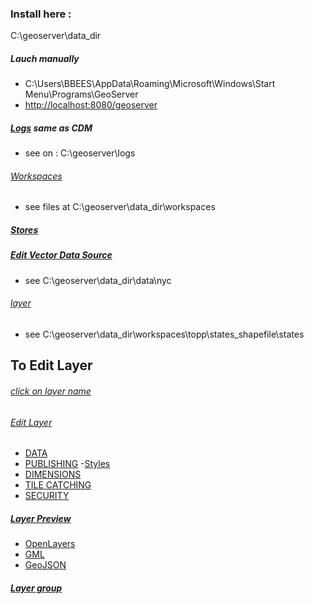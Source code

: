 ### Install here : 

C:\geoserver\data_dir

##### Lauch manually
- C:\Users\BBEES\AppData\Roaming\Microsoft\Windows\Start Menu\Programs\GeoServer
- [http://localhost:8080/geoserver](http://localhost:8080/geoserver/web/)

##### [Logs](http://localhost:8080/geoserver/web/wicket/bookmarkable/org.geoserver.web.admin.LogPage?24&filter=false) same as CDM
- see on : C:\geoserver\logs

###### [Workspaces](http://localhost:8080/geoserver/web/wicket/bookmarkable/org.geoserver.web.data.workspace.WorkspacePage?25&filter=false)
- see files at C:\geoserver\data_dir\workspaces

##### [Stores](http://localhost:8080/geoserver/web/wicket/bookmarkable/org.geoserver.web.data.store.StorePage?26&filter=false)

##### [Edit Vector Data Source](http://localhost:8080/geoserver/web/wicket/bookmarkable/org.geoserver.web.data.store.DataAccessEditPage?30&storeName=nyc&wsName=tiger)
- see C:\geoserver\data_dir\data\nyc

###### [layer](http://localhost:8080/geoserver/web/wicket/bookmarkable/org.geoserver.web.data.store.DataAccessEditPage?33&storeName=states_shapefile&wsName=topp)
- see C:\geoserver\data_dir\workspaces\topp\states_shapefile\states

## To Edit Layer
###### [click on layer name](http://localhost:8080/geoserver/web/wicket/bookmarkable/org.geoserver.web.data.layer.LayerPage?47&filter=false)
###### [Edit Layer](http://localhost:8080/geoserver/web/wicket/bookmarkable/org.geoserver.web.data.resource.ResourceConfigurationPage?49&name=states&wsName=topp)
  - [DATA](http://localhost:8080/geoserver/web/wicket/bookmarkable/org.geoserver.web.data.resource.ResourceConfigurationPage?49&name=states&wsName=topp)
  - [PUBLISHING](http://localhost:8080/geoserver/web/wicket/bookmarkable/org.geoserver.web.data.resource.ResourceConfigurationPage?50&name=states&wsName=topp)
      -[Styles](http://localhost:8080/geoserver/web/wicket/bookmarkable/org.geoserver.wms.web.data.StylePage?56&filter=false)
  - [DIMENSIONS](http://localhost:8080/geoserver/web/wicket/bookmarkable/org.geoserver.web.data.resource.ResourceConfigurationPage?51&name=states&wsName=topp)
  - [TILE CATCHING](http://localhost:8080/geoserver/web/wicket/bookmarkable/org.geoserver.web.data.resource.ResourceConfigurationPage?52&name=states&wsName=topp)
  - [SECURITY](http://localhost:8080/geoserver/web/wicket/bookmarkable/org.geoserver.web.data.resource.ResourceConfigurationPage?53&name=states&wsName=topp)

##### [Layer Preview](http://localhost:8080/geoserver/web/wicket/bookmarkable/org.geoserver.web.demo.MapPreviewPage?58&filter=false)
- [OpenLayers](http://localhost:8080/geoserver/sf/wms?service=WMS&version=1.1.0&request=GetMap&layers=sf%3Aroads&bbox=589434.8564686741%2C4914006.337837095%2C609527.2102150217%2C4928063.398014731&width=768&height=537&srs=EPSG%3A26713&styles=&format=application/openlayers)
- [GML](http://localhost:8080/geoserver/sf/ows?service=WFS&version=1.0.0&request=GetFeature&typeName=sf%3Aroads&maxFeatures=50)
- [GeoJSON](http://localhost:8080/geoserver/sf/ows?service=WFS&version=1.0.0&request=GetFeature&typeName=sf%3Aroads&maxFeatures=50&outputFormat=application%2Fjson)

##### [Layer group](http://localhost:8080/geoserver/web/wicket/bookmarkable/org.geoserver.web.data.layergroup.LayerGroupEditPage?60&group=tiger-ny)



